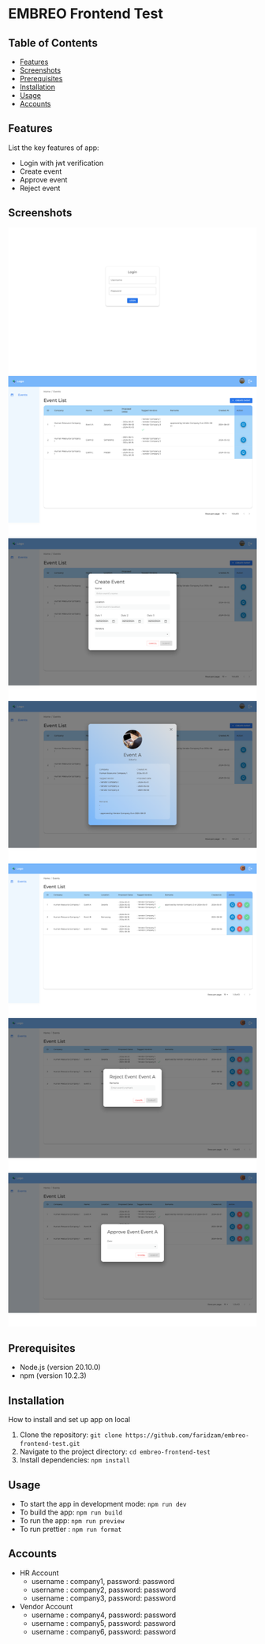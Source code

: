 # EMBREO Frontend Test

## Table of Contents

- [Features](#features)
- [Screenshots](#screenshots)
- [Prerequisites](#prerequisites)
- [Installation](#installation)
- [Usage](#usage)
- [Accounts](#accounts)

## Features

List the key features of app:

- Login with jwt verification
- Create event
- Approve event
- Reject event

## Screenshots

![Image 1](./src/assets/screenshot/screenshot_1.png)
![Image 2](./src/assets/screenshot/screenshot_2.png)
![Image 3](./src/assets/screenshot/screenshot_3.png)
![Image 4](./src/assets/screenshot/screenshot_4.png)
![Image 5](./src/assets/screenshot/screenshot_5.png)
![Image 6](./src/assets/screenshot/screenshot_6.png)
![Image 7](./src/assets/screenshot/screenshot_7.png)

## Prerequisites

- Node.js (version 20.10.0)
- npm (version 10.2.3)

## Installation

How to install and set up app on local

1. Clone the repository: `git clone https://github.com/faridzam/embreo-frontend-test.git`
2. Navigate to the project directory: `cd embreo-frontend-test`
3. Install dependencies: `npm install`

## Usage

- To start the app in development mode: `npm run dev`
- To build the app: `npm run build`
- To run the app: `npm run preview`
- To run prettier : `npm run format`

## Accounts

- HR Account
  - username : company1, password: password
  - username : company2, password: password
  - username : company3, password: password
- Vendor Account
  - username : company4, password: password
  - username : company5, password: password
  - username : company6, password: password